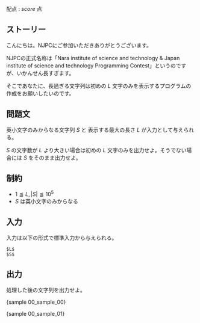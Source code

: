 配点 : ${score}$ 点

ストーリー
--------

こんにちは。NJPCにご参加いただきありがとうございます。

NJPCの正式名称は「Nara institute of science and technology & Japan institute of science and technology Programming Contest」というのですが、いかんせん長すぎます。

そこであなたに、長過ぎる文字列は初めの $L$ 文字のみを表示するプログラムの作成をお願いしたいのです。


問題文
--------

英小文字のみからなる文字列 $S$ と 表示する最大の長さ $L$ が入力として与えられる。

$S$ の文字数が $L$ より大きい場合は初めの $L$ 文字のみを出力せよ。そうでない場合には $S$ をそのまま出力せよ。

制約
--------

- $1≦L,|S|≦10^5$
- $S$ は英小文字のみからなる


入力
--------

入力は以下の形式で標準入力から与えられる。

~~~
$L$
$S$
~~~


出力
--------

処理した後の文字列を出力せよ。

{sample 00_sample_00}

{sample 00_sample_01}